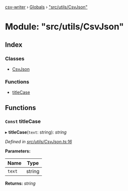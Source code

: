 [csv-writer](../README.md) › [Globals](../globals.md) › ["src/utils/CsvJson"](_src_utils_csvjson_.md)

# Module: "src/utils/CsvJson"

## Index

### Classes

* [CsvJson](../classes/_src_utils_csvjson_.csvjson.md)

### Functions

* [titleCase](_src_utils_csvjson_.md#const-titlecase)

## Functions

### `Const` titleCase

▸ **titleCase**(`text`: string): *string*

*Defined in [src/utils/CsvJson.ts:16](https://github.com/edmundpf/csv-json-tools-ts/blob/18ba08a/src/utils/CsvJson.ts#L16)*

**Parameters:**

Name | Type |
------ | ------ |
`text` | string |

**Returns:** *string*
